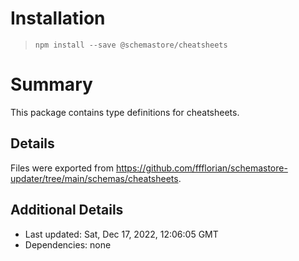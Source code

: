 # Installation
> `npm install --save @schemastore/cheatsheets`

# Summary
This package contains type definitions for cheatsheets.

## Details
Files were exported from https://github.com/ffflorian/schemastore-updater/tree/main/schemas/cheatsheets.

## Additional Details
* Last updated: Sat, Dec 17, 2022, 12:06:05 GMT
* Dependencies: none
